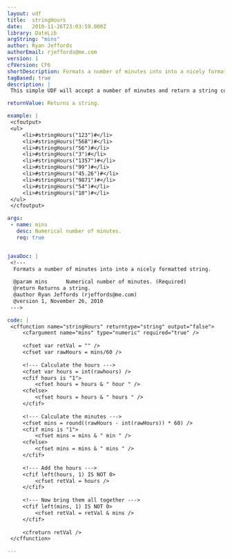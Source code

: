 ```yaml
---
layout: udf
title:  stringHours
date:   2010-11-26T23:03:59.000Z
library: DateLib
argString: "mins"
author: Ryan Jeffords
authorEmail: rjeffords@me.com
version: 1
cfVersion: CF6
shortDescription: Formats a number of minutes into into a nicely formatted string.
tagBased: true
description: |
 This simple UDF will accept a number of minutes and return a string containing the format: &quot;N hours N mins&quot;.  This format can be slightly more optimal then just displaying &quot;140 mins&quot;.

returnValue: Returns a string.

example: |
 <cfoutput>
 <ul>
     <li>#stringHours("123")#</li>
     <li>#stringHours("568")#</li>
     <li>#stringHours("56")#</li>
     <li>#stringHours("3")#</li>
     <li>#stringHours("1357")#</li>
     <li>#stringHours("99")#</li>
     <li>#stringHours("45.26")#</li>
     <li>#stringHours("9871")#</li>
     <li>#stringHours("54")#</li>
     <li>#stringHours("10")#</li>
 </ul>
 </cfoutput>

args:
 - name: mins
   desc: Numerical number of minutes.
   req: true


javaDoc: |
 <!---
  Formats a number of minutes into into a nicely formatted string.
  
  @param mins      Numerical number of minutes. (Required)
  @return Returns a string. 
  @author Ryan Jeffords (rjeffords@me.com) 
  @version 1, November 26, 2010 
 --->

code: |
 <cffunction name="stringHours" returntype="string" output="false">
     <cfargument name="mins" type="numeric" required="true" />
     
     <cfset var retVal = "" />
     <cfset var rawHours = mins/60 />
     
     <!--- Calculate the hours --->
     <cfset var hours = int(rawhours) />    
     <cfif hours is "1">
         <cfset hours = hours & " hour " />
     <cfelse>
         <cfset hours = hours & " hours " />
     </cfif>
     
     <!--- Calculate the minutes --->
     <cfset mins = round((rawHours - int(rawHours)) * 60) />    
     <cfif mins is "1">
         <cfset mins = mins & " min " />
     <cfelse>
         <cfset mins = mins & " mins " />    
     </cfif>
     
     <!--- Add the hours --->
     <cfif left(hours, 1) IS NOT 0>
         <cfset retVal = hours />
     </cfif>
     
     <!--- Now bring them all together --->
     <cfif left(mins, 1) IS NOT 0>
         <cfset retVal = retVal & mins />
     </cfif>
     
     <cfreturn retVal />
 </cffunction>

---
```



